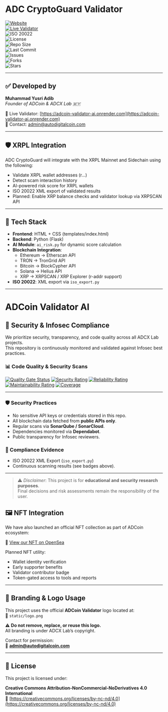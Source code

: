 # ADC CryptoGuard Validator

[![Website](https://img.shields.io/badge/Website-AutoDigitalCoin.com-blue?logo=google-chrome)](https://autodigitalcoin.com)  
[![Live Validator](https://img.shields.io/badge/Validator-LIVE-green?logo=vercel)](https://adcoin-validator-ai.onrender.com)  
![ISO 20022](https://img.shields.io/badge/ISO%2020022-Compliant-blueviolet)  
![License](https://img.shields.io/badge/License-BY--NC--ND%204.0-lightgrey)  
![Repo Size](https://img.shields.io/github/repo-size/ADCoinX/adcoin-validator-ai)  
![Last Commit](https://img.shields.io/github/last-commit/ADCoinX/adcoin-validator-ai)  
![Issues](https://img.shields.io/github/issues/ADCoinX/adcoin-validator-ai)  
![Forks](https://img.shields.io/github/forks/ADCoinX/adcoin-validator-ai?style=social)  
![Stars](https://img.shields.io/github/stars/ADCoinX/adcoin-validator-ai?style=social)  

---

## ✅ Developed by

**Muhammad Yusri Adib**  
*Founder of ADCoin & ADCX Lab 🇲🇾*

🔗 Live Validator: [https://adcoin-validator-ai.onrender.com](https://adcoin-validator-ai.onrender.com)  
📩 Contact: admin@autodigitalcoin.com  

---

## 🛡️ XRPL Integration

ADC CryptoGuard will integrate with the XRPL Mainnet and Sidechain using the following:

- Validate XRPL wallet addresses (r…)
- Detect scam interaction history
- AI-powered risk score for XRPL wallets
- ISO 20022 XML export of validated results
- Planned: Enable XRP balance checks and validator lookup via XRPSCAN API

---

## 🔧 Tech Stack

- **Frontend**: HTML + CSS (templates/index.html)
- **Backend**: Python (Flask)
- **AI Module**: `ai_risk.py` for dynamic score calculation
- **Blockchain Integration**:
  - Ethereum → Etherscan API
  - TRON → TronGrid API
  - Bitcoin → BlockCypher API
  - Solana → Helius API
  - XRP → XRPSCAN / XRP Explorer (r-addr support)
- **ISO 20022**: XML export via `iso_export.py`

---

# ADCoin Validator AI

## 🔐 Security & Infosec Compliance
We prioritize security, transparency, and code quality across all ADCX Lab projects.  
This repository is continuously monitored and validated against Infosec best practices.

### 📊 Code Quality & Security Scans

[![Quality Gate Status](https://sonarcloud.io/api/project_badges/measure?project=yusri_adib_adcoin-validator-ai&metric=alert_status)](https://sonarcloud.io/summary/new_code?id=yusri_adib_adcoin-validator-ai)
[![Security Rating](https://sonarcloud.io/api/project_badges/measure?project=yusri_adib_adcoin-validator-ai&metric=security_rating)](https://sonarcloud.io/summary/new_code?id=yusri_adib_adcoin-validator-ai)
[![Reliability Rating](https://sonarcloud.io/api/project_badges/measure?project=yusri_adib_adcoin-validator-ai&metric=reliability_rating)](https://sonarcloud.io/summary/new_code?id=yusri_adib_adcoin-validator-ai)
[![Maintainability Rating](https://sonarcloud.io/api/project_badges/measure?project=yusri_adib_adcoin-validator-ai&metric=sqale_rating)](https://sonarcloud.io/summary/new_code?id=yusri_adib_adcoin-validator-ai)
[![Coverage](https://sonarcloud.io/api/project_badges/measure?project=yusri_adib_adcoin-validator-ai&metric=coverage)](https://sonarcloud.io/summary/new_code?id=yusri_adib_adcoin-validator-ai)

---

### 🛡 Security Practices
- No sensitive API keys or credentials stored in this repo.  
- All blockchain data fetched from **public APIs only**.  
- Regular scans via **SonarQube / SonarCloud**.  
- Dependencies monitored via **Dependabot**.  
- Public transparency for Infosec reviewers.  

### 📂 Compliance Evidence
- ISO 20022 XML Export (`iso_export.py`)  
- Continuous scanning results (see badges above).  

---

> ⚠️ *Disclaimer*: This project is for **educational and security research purposes**.  
> Final decisions and risk assessments remain the responsibility of the user.

## 🖼️ NFT Integration

We have also launched an official NFT collection as part of ADCoin ecosystem:

🔗 [View our NFT on OpenSea](https://opensea.io/0x251476783eb424412eec3d91dfe4892878b2dd45)

Planned NFT utility:

- Wallet identity verification
- Early supporter benefits
- Validator contributor badge
- Token-gated access to tools and reports

---

## 🎯 Branding & Logo Usage

This project uses the official **ADCoin Validator** logo located at:  
📁 `static/logo.png`

⚠️ **Do not remove, replace, or reuse this logo.**  
All branding is under ADCX Lab’s copyright.

Contact for permission:  
📩 **admin@autodigitalcoin.com**

---

## 📄 License

This project is licensed under:

**Creative Commons Attribution-NonCommercial-NoDerivatives 4.0 International**  
🔗 [https://creativecommons.org/licenses/by-nc-nd/4.0](https://creativecommons.org/licenses/by-nc-nd/4.0)
